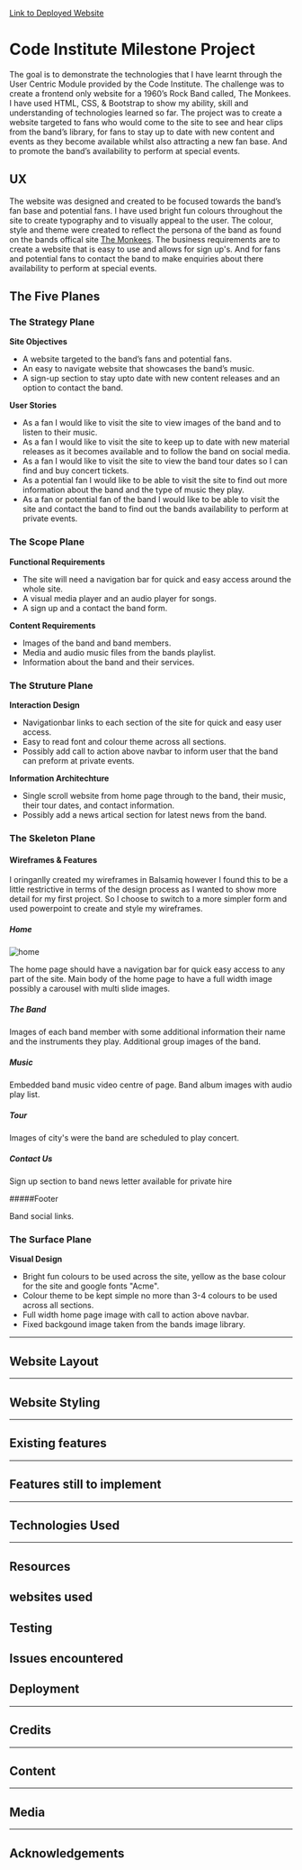 [Link to Deployed Website](https://pramcistudent.github.io/Milestone-Project-1/)

# Code Institute Milestone Project

The goal is to demonstrate the technologies that I have learnt through the User Centric Module provided by the Code Institute.
The challenge was to create a frontend only website for a 1960’s Rock Band called, The Monkees. I have used HTML, CSS, & Bootstrap to show my ability, skill and understanding of technologies learned so far.
The project was to create a website targeted to fans who would come to the site to see and hear clips from the band’s library, for fans to stay up to date with new content and events as they become available whilst also attracting a new fan base. And to promote the band’s availability to perform at special events.

## UX
The website was designed and created to be focused towards the band’s fan base and potential fans. 
I have used bright fun colours throughout the site to create typography and to visually appeal to the user.
The colour, style and theme were created to reflect the persona of the band as found on the bands offical site [The Monkees](https://www.monkees.com/).
The business requirements are to create a website that is easy to use and allows for sign up's. 
And for fans and potential fans to contact the band to make enquiries about there availability to perform at special events.

## The Five Planes

### The Strategy Plane

**Site Objectives**
* A website targeted to the band’s fans and potential fans.
* An easy to navigate website that showcases the band’s music.
* A sign-up section to stay upto date with new content releases and an option to contact the band.

**User Stories**
* As a fan I would like to visit the site to view images of the band and to listen to their music.
* As a fan I would like to visit the site to keep up to date with new material releases as it becomes available and to follow the band on social media.
* As a fan I would like to visit the site to view the band tour dates so I can find and buy concert tickets.
* As a potential fan I would like to be able to visit the site to find out more information about the band and the type of music they play.
* As a fan or potential fan of the band I would like to be able to visit the site and contact the band to find out the bands availability to perform at private events.

### The Scope Plane

**Functional Requirements** 
* The site will need a navigation bar for quick and easy access around the whole site.
* A visual media player and an audio player for songs.
* A sign up and a contact the band form.

**Content Requirements**
* Images of the band and band members.
* Media and audio music files from the bands playlist.
* Information about the band and their services.

### The Struture Plane

**Interaction Design** 
* Navigationbar links to each section of the site for quick and easy user access.
* Easy to read font and colour theme across all sections.
* Possibly add call to action above navbar to inform user that the band can preform at private events.

**Information Architechture**
* Single scroll website from home page through to the band, their music, their tour dates, and contact information.
* Possibly add a news artical section for latest news from the band.

### The Skeleton Plane

#### Wireframes & Features
I oringanlly created my wireframes in Balsamiq however I found this to be a little restrictive in terms of the design process as I wanted to show more detail for my first project.
So I choose to switch to a more simpler form and used powerpoint to create and style my wireframes.

##### Home
![home](https://user-images.githubusercontent.com/45182424/53291403-8a8d6100-37aa-11e9-95ac-fbd08f502122.JPG)

The home page should have a navigation bar for quick easy access to any part of the site.
Main body of the home page to have a full width image possibly a carousel with multi slide images.

##### The Band

Images of each band member with some additional information their name and the instruments they play.
Additional group images of the band.

##### Music

Embedded band music video centre of page.
Band album images with audio play list.

##### Tour

Images of city's were the band are scheduled to play concert.

##### Contact Us

Sign up section to band news letter 
available for private hire

#####Footer

Band social links.

### The Surface Plane

**Visual Design**
* Bright fun colours to be used across the site, yellow as the base colour for the site and google fonts "Acme". 
* Colour theme to be kept simple no more than 3-4 colours to be used across all sections.
* Full width home page image with call to action above navbar.
* Fixed backgound image taken from the bands image library.


--------------------------------------------------
## Website Layout
--------------------------------------------------
## Website Styling
--------------------------------------------------
## Existing features
--------------------------------------------------
## Features still to implement
--------------------------------------------------
## Technologies Used
--------------------------------------------------
## Resources
websites used
--------------------------------------------------
## Testing
Issues encountered
--------------------------------------------------
## Deployment
--------------------------------------------------
## Credits
--------------------------------------------------
## Content
--------------------------------------------------
## Media
--------------------------------------------------
## Acknowledgements
